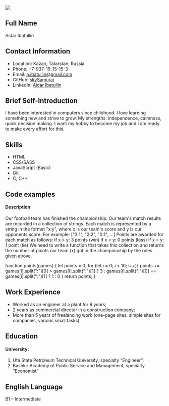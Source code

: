 <image src="https://ltdfoto.ru/images/2023/11/14/small.jpg"></image>

## Full Name
Aidar Ibatullin      															

## Contact Information
- Location: Kazan, Tatarstan, Russia
- Phone: +7-937-15-15-15-3
- Email: a.ibatullin@gmail.com
- GitHub: [skySamurai](https://github.com/skysamurai)
- LinkedIn: [Aidar Ibatullin](https://www.linkedin.com/in/aidar-ibatullin-1b81611a6/)

## Brief Self-Introduction
I have been interested in computers since childhood. I love learning something new and strive to grow. My strengths: independence, calmness, quick decision making. I want my hobby to become my job and I am ready to make every effort for this.

## Skills
- HTML
- CSS/SASS
- JavaScript (Basic)
- Git
- С, С++

## Code examples
#### Description
Our football team has finished the championship.
Our team's match results are recorded in a collection of strings. Each match is represented by a string in the format "x:y", where x is our team's score and y is our opponents score.
For example: ["3:1", "2:2", "0:1", ...]
Points are awarded for each match as follows:
if x > y: 3 points (win)
if x < y: 0 points (loss)
if x = y: 1 point (tie)
We need to write a function that takes this collection and returns the number of points our team (x) got in the championship by the rules given above.


function points(games) {
  let points = 0;
  for (let i = 0; i < 10; i++){
    points += games[i].split("\:")[0] > games[i].split("\:")[1] ? 3 :
    games[i].split("\:")[0] == games[i].split("\:")[1] ? 1 : 0
  }
  return points;
}

## Work Experience
- Worked as an engineer at a plant for 9 years;
- 2 years as commercial director in a construction company;
- More than 5 years of freelancing work (one-page sites, simple sites for companies, various small tasks)

## Education
#### University: 
1. Ufa State Petroleum Technical University, specialty “Engineer”;
2. Bashkir Academy of Public Service and Management, specialty “Economist”

## English Language 
B1 – Intermediate